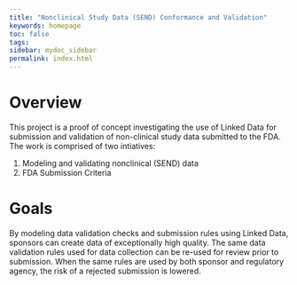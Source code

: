 ```yaml
---
title: "Nonclinical Study Data (SEND) Conformance and Validation"
keywords: homepage
toc: false
tags:
sidebar: mydoc_sidebar
permalink: index.html
---
```


# Overview 
This project is a proof of concept investigating the use of Linked Data for submission and validation of non-clinical study data 
submitted to the FDA. The work is comprised of two intiatives:

1. Modeling and validating nonclinical (SEND) data
1. FDA Submission Criteria

# Goals
By modeling data validation checks and submission rules using Linked Data, sponsors can create data of exceptionally high quality. The same data validation rules 
used for data collection can be re-used for review prior to submission. When the same rules are used by both sponsor and regulatory agency,
the risk of a rejected submission is lowered.

